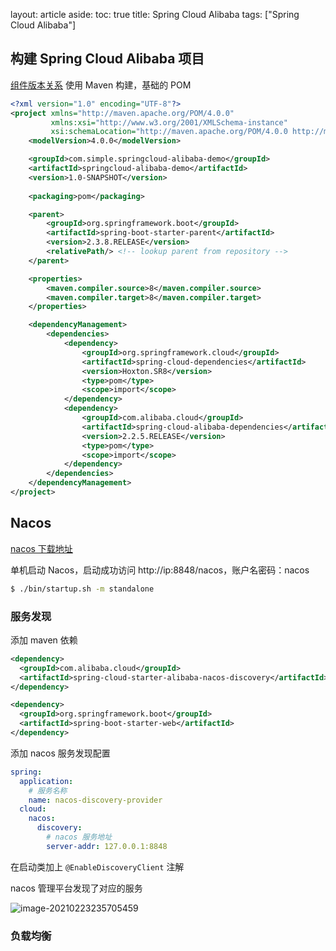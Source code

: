 layout: article
aside:
  toc: true
title: Spring Cloud Alibaba
tags: ["Spring Cloud Alibaba"]

## 构建 Spring Cloud Alibaba 项目

[组件版本关系](https://github.com/alibaba/spring-cloud-alibaba/wiki/版本说明) 使用 Maven 构建，基础的 POM

```xml
<?xml version="1.0" encoding="UTF-8"?>
<project xmlns="http://maven.apache.org/POM/4.0.0"
         xmlns:xsi="http://www.w3.org/2001/XMLSchema-instance"
         xsi:schemaLocation="http://maven.apache.org/POM/4.0.0 http://maven.apache.org/xsd/maven-4.0.0.xsd">
    <modelVersion>4.0.0</modelVersion>

    <groupId>com.simple.springcloud-alibaba-demo</groupId>
    <artifactId>springcloud-alibaba-demo</artifactId>
    <version>1.0-SNAPSHOT</version>
  
    <packaging>pom</packaging>

    <parent>
        <groupId>org.springframework.boot</groupId>
        <artifactId>spring-boot-starter-parent</artifactId>
        <version>2.3.8.RELEASE</version>
        <relativePath/> <!-- lookup parent from repository -->
    </parent>

    <properties>
        <maven.compiler.source>8</maven.compiler.source>
        <maven.compiler.target>8</maven.compiler.target>
    </properties>

    <dependencyManagement>
        <dependencies>
            <dependency>
                <groupId>org.springframework.cloud</groupId>
                <artifactId>spring-cloud-dependencies</artifactId>
                <version>Hoxton.SR8</version>
                <type>pom</type>
                <scope>import</scope>
            </dependency>
            <dependency>
                <groupId>com.alibaba.cloud</groupId>
                <artifactId>spring-cloud-alibaba-dependencies</artifactId>
                <version>2.2.5.RELEASE</version>
                <type>pom</type>
                <scope>import</scope>
            </dependency>
        </dependencies>
    </dependencyManagement>
</project>
```



## Nacos

 [nacos 下载地址](https://github.com/alibaba/nacos/tags)

单机启动 Nacos，启动成功访问 http://ip:8848/nacos，账户名密码：nacos

```bash
$ ./bin/startup.sh -m standalone
```



### 服务发现



添加 maven 依赖

```xml
<dependency>
  <groupId>com.alibaba.cloud</groupId>
  <artifactId>spring-cloud-starter-alibaba-nacos-discovery</artifactId>
</dependency>

<dependency>
  <groupId>org.springframework.boot</groupId>
  <artifactId>spring-boot-starter-web</artifactId>
</dependency>
```

添加 nacos 服务发现配置

```yaml
spring:
  application:
  	# 服务名称
    name: nacos-discovery-provider
  cloud:
    nacos:
      discovery:
      	# nacos 服务地址
        server-addr: 127.0.0.1:8848
```

在启动类加上 `@EnableDiscoveryClient` 注解

nacos 管理平台发现了对应的服务

![image-20210223235705459](https://i.loli.net/2021/02/23/iD1Ja2C3tUwVgAN.png)



### 负载均衡

